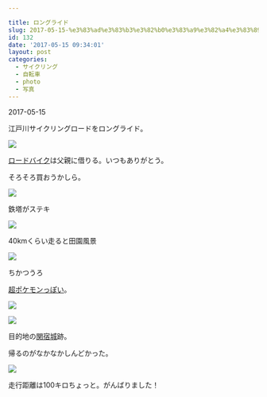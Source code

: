 ```yaml
---

title: ロングライド
slug: 2017-05-15-%e3%83%ad%e3%83%b3%e3%82%b0%e3%83%a9%e3%82%a4%e3%83%89
id: 132
date: '2017-05-15 09:34:01'
layout: post
categories:
  - サイクリング
  - 自転車
  - photo
  - 写真
---
```


2017-05-15

江戸川サイクリングロードをロングライド。

![](https://cdn-ak.f.st-hatena.com/images/fotolife/p/peipeipe/20190630/20190630170838.jpg)

[ロードバイク](http://d.hatena.ne.jp/keyword/%A5%ED%A1%BC%A5%C9%A5%D0%A5%A4%A5%AF)は父親に借りる。いつもありがとう。

そろそろ買おうかしら。

![](https://cdn-ak.f.st-hatena.com/images/fotolife/p/peipeipe/20190630/20190630172328.jpg)

鉄塔がステキ

![](https://cdn-ak.f.st-hatena.com/images/fotolife/p/peipeipe/20190630/20190630165930.jpg)

40kmくらい走ると田園風景

![](https://cdn-ak.f.st-hatena.com/images/fotolife/p/peipeipe/20190630/20190630172019.jpg)

ちかつうろ

[超ポケモンっぽい](https://youtu.be/eqPESi-3igs)。

![](https://cdn-ak.f.st-hatena.com/images/fotolife/p/peipeipe/20190630/20190630170246.jpg)

![](https://cdn-ak.f.st-hatena.com/images/fotolife/p/peipeipe/20190630/20190630170941.jpg)

目的地の[関宿城](http://d.hatena.ne.jp/keyword/%B4%D8%BD%C9%BE%EB)跡。

帰るのがなかなかしんどかった。

![](https://cdn-ak.f.st-hatena.com/images/fotolife/p/peipeipe/20190630/20190630165918.jpg)

走行距離は100キロちょっと。がんばりました！